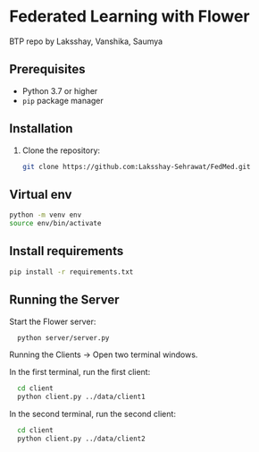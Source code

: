 # Federated Learning with Flower

BTP repo by Laksshay, Vanshika, Saumya

## Prerequisites

- Python 3.7 or higher
- `pip` package manager

## Installation

1. Clone the repository:
   ```sh
   git clone https://github.com:Laksshay-Sehrawat/FedMed.git
   ```

## Virtual env
  ```sh
  python -m venv env
  source env/bin/activate
  ```

## Install requirements
  ```sh
  pip install -r requirements.txt
  ```

## Running the Server

  Start the Flower server:
  ```sh
    python server/server.py
  ```
  Running the Clients -> Open two terminal windows.

  In the first terminal, run the first client:
  ```sh
    cd client
    python client.py ../data/client1
  ```

  In the second terminal, run the second client:
  ```sh
    cd client
    python client.py ../data/client2
  ```


